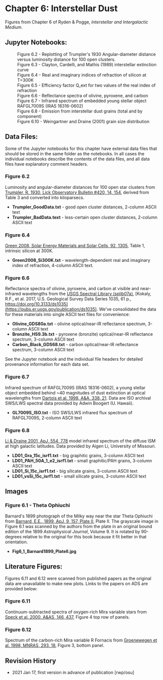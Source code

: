 # Chapter 6: Interstellar Dust

Figures from Chapter 6 of Ryden & Pogge, *Interstellar and Intergalactic Medium*.

## Jupyter Notebooks:
<dl>
<dd>Figure 6.2 - Replotting of Trumpler's 1930 Angular-diameter distance versus luminosity distance for 100 open clusters.
<dd>Figure 6.3 - Clayton, Cardelli, and Mathis (1989) interstellar extinction curve
<dd>Figure 6.4 - Real and imaginary indices of refraction of silicon at T=300K
<dd>Figure 6.5 - Efficiency factor Q_ext for two values of the real index of refraction
<dd>Figure 6.6 - Reflectance spectra of olivine, pyroxene, and carbon
<dd>Figure 6.7 - Infrared spectrum of embedded young stellar object RAFGL7009S (IRAS 18316-0602)
<dd>Figure 6.8 - Emission from interstellar dust grains (total and by component)
<dd>Figure 6.10 - Weingartner and Draine (2001) grain size distribution
</dl>

## Data Files:

Some of the Jupyter notebooks for this chapter have external data files that should be stored in the same folder as the notebooks.  In all
cases the individual notebooks describe the contents of the data files, and all data files have explanatory comment headers.

### Figure 6.2
Luminosity and angular-diameter distances for 100 open star clusters from 
[Trumpler, R. 1930, Lick Observatory Bulletin #420, 14, 154](https://ui.adsabs.harvard.edu/abs/1930LicOB..14..154T), derived from Table 3
and converted into kiloparsecs. 
 * **Trumpler_GoodData.txt** - good open cluster distances, 2-column ASCII text
 * **Trumpler_BadData.text** - less-certain open cluster distances, 2-column ASCII text

### Figure 6.4
[Green 2008, Solar Energy Materials and Solar Cells, 92, 1305](https://www.sciencedirect.com/science/article/pii/S0927024808002158), Table 1, intrinsic silicon at 300K.
 * **Green2008_Si300K.txt** - wavelength-dependent real and imaginary index of refraction, 4-column ASCII text.
 
### Figure 6.6
Reflectance spectra of olivine, pyroxene, and carbon at visible and near-infrared wavelengths from
the [USGS Spectral Library (splib07a)](https://crustal.usgs.gov/speclab/QueryAll07a.php), 
[Kokaly, R.F., et al. 2017, U.S. Geological Survey Data Series 1035, 61 p., https://doi.org/10.3133/ds1035](https://pubs.er.usgs.gov/publication/ds1035).
We've consolidated the data for these materials into single ASCII text files for convenience:
 * **Olivine_GDS80a.txt** - olivine optical/near-IR reflectance spectrum, 3-column ASCII text
 * **Bronzite_HS9.3b.txt** - pyroxene (bronzite) optical/near-IR reflectance spectrum, 3-column ASCII text
 * **Carbon_Black_GDS68.txt** - carbon optical/near-IR reflectance spectrum, 3-column ASCII text

See the Jupyter notebook and the individual file headers for detailed provenance information for each data set.

### Figure 6.7
Infrared spectrum of RAFGL7009S (IRAS 18316-0602), a young stellar object embedded behind ~40 magnitudes of dust extinction at optical wavelengths from 
[Dartois et al. 1998, A&A, 338, 21](https://ui.adsabs.harvard.edu/abs/1998A%26A...338L..21D).  Data are ISO archival SWS/LWS spectral data provided by 
Adwin Boogert (U. Hawaii).
 * **GL7009S_ISO.txt** - ISO SWS/LWS infrared flux spectrum of RAFGL7009S, 2-column ASCII text

### Figure 6.8
[Li & Draine 2001, ApJ, 554, 778](https://ui.adsabs.harvard.edu/abs/2001ApJ...554..778L/abstract) model infrared
spectrum of the diffuse ISM at high galactic latitudes. Data provided by Aigen Li, University of Missouri.
 * **LD01_Gra_15c_isrf1.txt** - big graphitic grains, 3-column ASCII text
 * **LD01_PAH_50A_1_e2_isrf1.txt** - small graphitic/PAH grains, 3-column ASCII text
 * **LD01_Si_15c_isrf1.txt** - big silicate grains, 3-column ASCII text
 * **LD01_vsSi_15c_isrf1.txt** - small silicate grains, 3-column ASCII text

## Images

### Figure 6.1 - Theta Ophiuchi
Barnard's 1899 photograph of the Milky way near the star Theta Ophiuchi from [Barnard, E.E., 1899, ApJ, 9, 157, Plate II](https://ui.adsabs.harvard.edu/abs/1899ApJ.....9..157B),
Plate II. The grayscale image in Figure 6.1 was scanned by the authors from the plate in an original bound edition of the 1899 *Astrophysical Journal*, Volume 9. It is
rotated by 90-degrees relative to the original for this book because it fit better in that orientation.
 
* **Fig6_1_Barnard1899_PlateII.jpg**

## Literature Figures:

Figures 6.11 and 6.12 were scanned from published papers as the original data are unavailable to make new plots. Links to the papers on ADS are provided below:

### Figure 6.11
Continuum-subtracted spectra of oxygen-rich Mira variable stars from [Speck et al. 2000, A&AS, 146, 437](https://ui.adsabs.harvard.edu/abs/2000A%26AS..146..437S),   Figure 4 top row of panels.

### Figure 6.12
Spectrum of the carbon-rich Mira variable R Fornacis from [Groenewegen et al. 1998, MNRAS, 293, 18](http://ui.adsabs.harvard.edu/abs/1998MNRAS.293...18G), Figure 3, bottom panel.
 
## Revision History

* 2021 Jan 17, first version in advance of publication [rwp/osu]
